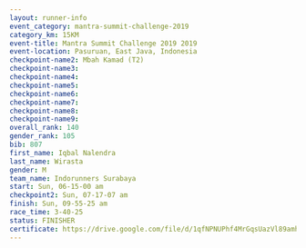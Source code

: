 ```yaml
---
layout: runner-info 
event_category: mantra-summit-challenge-2019 
category_km: 15KM 
event-title: Mantra Summit Challenge 2019 2019 
event-location: Pasuruan, East Java, Indonesia 
checkpoint-name2: Mbah Kamad (T2) 
checkpoint-name3: 
checkpoint-name4: 
checkpoint-name5: 
checkpoint-name6: 
checkpoint-name7: 
checkpoint-name8: 
checkpoint-name9: 
overall_rank: 140
gender_rank: 105
bib: 807
first_name: Iqbal Nalendra
last_name: Wirasta
gender: M
team_name: Indorunners Surabaya
start: Sun, 06-15-00 am
checkpoint2: Sun, 07-17-07 am
finish: Sun, 09-55-25 am
race_time: 3-40-25
status: FINISHER
certificate: https://drive.google.com/file/d/1qfNPNUPhf4MrGqsUazVl89amhx37tB6L/view?usp=sharing
---
```

